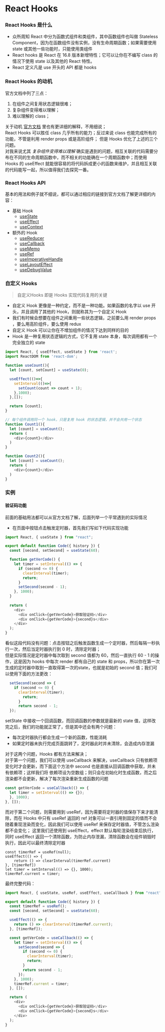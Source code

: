 # React Hooks

### React Hooks 是什么

- 众所周知 React 中分为函数式组件和类组件，其中函数组件也叫做 Stateless Component，因为在函数组件没有实例，没有生命周期函数；如果需要使用 state 或其他一些功能时，只能使用类组件
- React hooks 是 React 在 16.8 版本新增特性；它可以让你在不编写 class 的情况下使用 state 以及其他的 React 特性。
- React 定义凡是 use 开头的 API 都是 hooks

### React Hooks 的动机

官方文档中列了三点：

1. 在组件之间复用状态逻辑很难；
2. 复杂组件变得难以理解；
3. 难以理解的 class；

关于动机 [官方文档](https://zh-hans.reactjs.org/docs/hooks-intro.html#motivation) 里也有更详细的解释，不用细说；  
React Hooks 可以胜任 class 几乎所有的能力；反过来说 class 也能完成所有的功能，不管是利用 render props 或是高阶组件； 但是 Hooks 优化了上述的三个问题。  
对我来说尤其 _复杂组件变得难以理解_ 确实是遇到的问题，相互关联的代码需要分布在不同的生命周期函数中，而不相关的功能确在一个周期函数中；而使用 Hooks 的 useEffect 就能很容易的将代码拆成更小的函数来维护，并且相互关联的代码能写一起，所以值得我们去探究一番。

### React Hooks API

基本的用法和例子就不细说，都可以通过相应的链接到官方文档了解更详细的内容：

- 基础 Hook
  - [useState](https://zh-hans.reactjs.org/docs/hooks-reference.html#usestate)
  - [useEffect](https://zh-hans.reactjs.org/docs/hooks-reference.html#useeffect)
  - [useContext](https://zh-hans.reactjs.org/docs/hooks-reference.html#usecontext)
- 额外的 Hook
  - [useReducer](https://zh-hans.reactjs.org/docs/hooks-reference.html#usereducer)
  - [useCallback](https://zh-hans.reactjs.org/docs/hooks-reference.html#usecallback)
  - [useMemo](https://zh-hans.reactjs.org/docs/hooks-reference.html#usememo)
  - [useRef](https://zh-hans.reactjs.org/docs/hooks-reference.html#useref)
  - [useImperativeHandle](https://zh-hans.reactjs.org/docs/hooks-reference.html#useimperativehandle)
  - [useLayoutEffect](https://zh-hans.reactjs.org/docs/hooks-reference.html#uselayouteffect)
  - [useDebugValue](https://zh-hans.reactjs.org/docs/hooks-reference.html#usedebugvalue)

### 自定义 Hooks
> 自定义Hooks 即是 Hooks 实现代码复用的关键
- 自定义 Hook 更像是一种约定，而不是一种功能。如果函数的名字以 use 开头，并且调用了其他的 Hook，则就称其为一个自定义 Hook
- 我们有时候会想要在组件之间重用一些状态逻辑，之前要么用 render props ，要么用高阶组件，要么使用 redux
- 自定义 Hook 可以让你在不增加组件的情况下达到同样的目的
- Hook 是一种复用状态逻辑的方式，它不复用 state 本身，每次调用都有一个完全独立的 state
```javascript
import React, { useEffect, useState } from 'react';
import ReactDOM from 'react-dom';

function useCount(){
  let [count, setCount] = useState(0);

  useEffect(()=>{
    setInterval(()=>{
      setCount(count => count + 1);
    },1000);
  },[]);

  return [count];
}

// 每个组件调用同一个 hook，只是复用 hook 的状态逻辑，并不会共用一个状态
function Count1(){
  let [count] = useCount();
  return (
    <div>{count}</div>
  )
}

function Count2(){
  let [count] = useCount();
  return (
    <div>{count}</div>
  )
}

```

### 实例

#### 验证码功能
前面的基础用法都可以从官方文档了解，后面列举一个平常遇到的实际情况
- 在页面中按钮点击触发定时器，首先我们写如下代码实现功能

```javascript
import React, { useState } from "react";

export default function Code({ history }) {
  const [second, setSecond] = useState(60);

  function getVerCode() {
    let timer = setInterval(() => {
      if (second <= 0) {
        clearInterval(timer);
        return;
      }
      setSecond(second - 1);
    }, 1000);
  }
  
  return (
    <div>
      <div onClick={getVerCode}>获取验证码</div>
      <div onClick={getVerCode}>{second}s</div>
    </div>
  );
}
```

看似这段代码没有问题：点击按钮之后触发函数生成一个定时器，然后每隔一秒执行一次，然后当定时器执行到 0 时，清除定时器；  
但是实际情况是定时器中每次取到 second 值都为 60，然后一直执行 60 - 1 的操作，这是因为 hooks 中每次 render 都有自己的 state 和 props，所以你在第一次生成的定时器中取到一直取得第一次的state，也就是初始的 second 值；我们可以使用下面的方法更改：

```javascript
  setSecond(second => {
    if (second <= 0) {
      clearInterval(timer);
        return;
      }
      return second - 1;
  });
```

setState 中接收一个回调函数，而回调函数的参数就是最新的 state 值，这样改完之后，我们的功能就正常了，但是其中还会有两个问题：

- 每次定时器执行都会生成一个新的函数，性能消耗
- 如果定时器未执行完成页面跳转了，定时器此时并未清除，会造成内存泄漏

对于这两个问题，Hooks 都有方法来解决；  
对于第一个问题，我们可以使用 useCallback 来解决，useCallback 只有依赖项变化时才会更新，而下面这个方法中 second 也是直接从回调函数中获取，并未有依赖项；这样我们将 依赖项设为空数组；则只会在初始化时生成函数，而之后渲染都不会更新，解决了每次渲染重新生成函数的问题

```javascript
const getVerCode = useCallback(() => {
  let timer = setInterval(() => {});
  }, 1000);
}, []);
```
而对于第二个问题，则需要用到 useRef，因为需要将定时器的值保存下来才能清除，而在 Hooks 中只有 useRef 返回的 ref 对象可以一直引用到固定的值而不会随着重现渲染而变化，因此我们可以使用 useRef 来保存定时器值，不管怎么渲染都不会变化； 
这里我们还使用到 useEffect，effect 默认每轮渲染结束后执行，同时 useEffect 返回一个清除函数，为防止内存泄漏，清除函数会在组件销毁时执行，因此可以最终清除定时器
```
const timerRef = useRef(null);
useEffect(() => {
    return () => clearInterval(timerRef.current)
}, [timerRef])
let timer = setInterval(() => {}, 1000);
timerRef.current = timer;
```
最终完整代码：
```javascript
import React, { useState, useRef, useEffect, useCallback } from "react";

export default function Code({ history }) {
  const timerRef = useRef();
  const [second, setSecond] = useState(60);

  useEffect(() => {
    return () => clearInterval(timerRef.current);
  }, [timerRef]);

  const getVerCode = useCallback(() => {
    let timer = setInterval(() => {
      setSecond(second => {
        if (second <= 0) {
          clearInterval(timer);
          return;
        }
        return second - 1;
      });
    }, 1000);
    timerRef.current = timer;
  }, []);

  return (
    <div>
      <div onClick={getVerCode}>获取验证码</div>
      <div onClick={getVerCode}>{second}s</div>
    </div>
  );
}
  
```